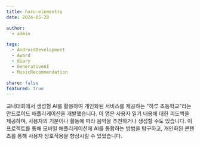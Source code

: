 ```yaml
---
title: haru-elementry
date: 2024-05-28

author:
  - admin

tags:
  - AndroidDevelopment
  - Award
  - diary
  - GenerativeAI
  - MusicRecommendation

share: false
featured: true
---
```


교내대회에서 생성형 AI를 활용하여 개인화된 서비스를 제공하는 "하루 초등학교"라는 안드로이드 애플리케이션을 개발했습니다. 이 앱은 사용자 일기 내용에 대한 피드백을 제공하며, 사용자의 기분이나 활동에 따라 음악을 추천하거나 생성할 수도 있습니다. 이 프로젝트를 통해 모바일 애플리케이션에 AI를 통합하는 방법을 탐구하고, 개인화된 콘텐츠를 통해 사용자 상호작용을 향상시킬 수 있었습니다.

<!--more-->
